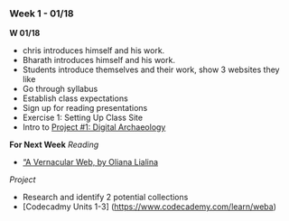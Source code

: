 ### Week 1 - 01/18
**W 01/18**
* chris introduces himself and his work.
* Bharath introduces himself and his work.
* Students introduce themselves and their work, show 3 websites they like
* Go through syllabus
* Establish class expectations
* Sign up for reading presentations
* Exercise 1: Setting Up Class Site
* Intro to [Project #1: Digital Archaeology](../project1/project.md)

**For Next Week**
_Reading_
* [“A Vernacular Web, by Oliana Lialina](../../library/1-vernacular-web/description.md)

_Project_
* Research and identify 2 potential collections
* [Codecadmy Units 1-3] (https://www.codecademy.com/learn/weba)
